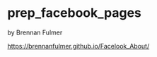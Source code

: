 prep_facebook_pages
===================

by Brennan Fulmer

https://brennanfulmer.github.io/Facelook_About/



